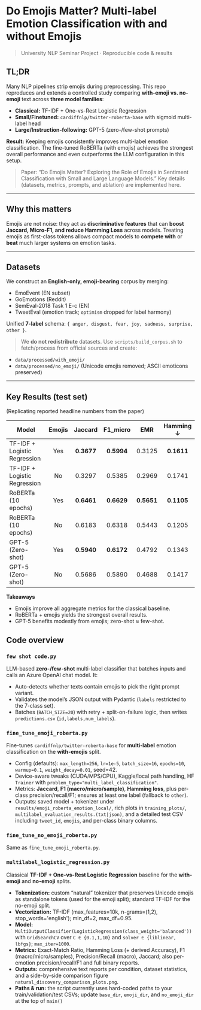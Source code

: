# Do Emojis Matter? Multi-label Emotion Classification with and without Emojis

> University NLP Seminar Project · Reproducible code & results  

## TL;DR
Many NLP pipelines strip emojis during preprocessing. This repo reproduces and extends a controlled study comparing **with-emoji vs. no-emoji** text across **three model families**:
- **Classical:** TF-IDF + One-vs-Rest Logistic Regression  
- **Small/Finetuned:** `cardiffnlp/twitter-roberta-base` with sigmoid multi-label head  
- **Large/Instruction-following:** GPT-5 (zero-/few-shot prompts)

**Result:** Keeping emojis consistently improves multi-label emotion classification. The fine-tuned RoBERTa (with emojis) achieves the strongest overall performance and even outperforms the LLM configuration in this setup.

> Paper: “Do Emojis Matter? Exploring the Role of Emojis in Sentiment Classification with Small and Large Language Models.”
> Key details (datasets, metrics, prompts, and ablation) are implemented here.

---

## Why this matters
Emojis are not noise: they act as **discriminative features** that can **boost Jaccard, Micro-F1, and reduce Hamming Loss** across models. Treating emojis as first-class tokens allows compact models to **compete with** or **beat** much larger systems on emotion tasks.

---

## Datasets
We construct an **English-only, emoji-bearing** corpus by merging:
- EmoEvent (EN subset)
- GoEmotions (Reddit)
- SemEval-2018 Task 1 E-c (EN)
- TweetEval (emotion track; `optimism` dropped for label harmony)

Unified **7-label** schema: `{ anger, disgust, fear, joy, sadness, surprise, other }`.

> We **do not redistribute** datasets. Use `scripts/build_corpus.sh` to fetch/process from official sources and create:
- `data/processed/with_emoji/`  
- `data/processed/no_emoji/` (Unicode emojis removed; ASCII emoticons preserved)

---

## Key Results (test set)
(Replicating reported headline numbers from the paper)

| Model                       | Emojis | Jaccard | F1_micro | EMR  | Hamming ↓ |
|----------------------------|:------:|:-------:|:--------:|:----:|:---------:|
| TF-IDF + Logistic Regression |  Yes  | **0.3677** | **0.5994** | 0.3125 | **0.1611** |
| TF-IDF + Logistic Regression |   No  | 0.3297 | 0.5385 | 0.2969 | 0.1741 |
| RoBERTa (10 epochs)        |  Yes  | **0.6461** | **0.6629** | **0.5651** | **0.1105** |
| RoBERTa (10 epochs)        |   No  | 0.6183 | 0.6318 | 0.5443 | 0.1205 |
| GPT-5 (Zero-shot)          |  Yes  | **0.5940** | **0.6172** | 0.4792 | 0.1343 |
| GPT-5 (Zero-shot)          |   No  | 0.5686 | 0.5890 | 0.4688 | 0.1417 |

**Takeaways**
- Emojis improve all aggregate metrics for the classical baseline.  
- RoBERTa + emojis yields the strongest overall results.  
- GPT-5 benefits modestly from emojis; zero-shot ≈ few-shot.

## Code overview

### `few shot code.py`
LLM-based **zero-/few-shot** multi-label classifier that batches inputs and calls an Azure OpenAI chat model. It:
- Auto-detects whether texts contain emojis to pick the right prompt variant.
- Validates the model’s JSON output with Pydantic (`labels` restricted to the 7-class set).
- Batches (`BATCH_SIZE=20`) with retry + split-on-failure logic, then writes `predictions.csv` (`id,labels,num_labels`).

### `fine_tune_emoji_roberta.py`
Fine-tunes `cardiffnlp/twitter-roberta-base` for **multi-label** emotion classification on the **with-emojis** split.
- Config (defaults): `max_length=256`, `lr=1e-5`, `batch_size=16`, `epochs=10`, `warmup=0.1`, `weight_decay=0.01`, seed=42.
- Device-aware tweaks (CUDA/MPS/CPU), Kaggle/local path handling, HF `Trainer` with `problem_type="multi_label_classification"`.
- Metrics: **Jaccard**, **F1 (macro/micro/sample)**, **Hamming loss**, plus per-class precision/recall/F1; ensures at least one label (fallback to `other`).
- Outputs: saved model + tokenizer under `results/emoji_roberta_emotion_local/`, rich plots in `training_plots/`, 
  `multilabel_evaluation_results.(txt|json)`, and a detailed test CSV including `tweet_id`, `emojis`, and per-class binary columns.  

### `fine_tune_no_emoji_roberta.py`
Same as `fine_tune_emoji_roberta.py`.

### `multilabel_logistic_regression.py`
Classical **TF-IDF + One-vs-Rest Logistic Regression** baseline for the **with-emoji** and **no-emoji** splits.

- **Tokenization:** custom “natural” tokenizer that preserves Unicode emojis as standalone tokens (used for the emoji split); standard TF-IDF for the no-emoji split.
- **Vectorization:** TF-IDF (max_features=10k, n-grams=(1,2), stop_words='english'); min_df=2, max_df=0.95.
- **Model:** `MultiOutputClassifier(LogisticRegression(class_weight='balanced'))` with `GridSearchCV` over `C ∈ {0.1,1,10}` and `solver ∈ {liblinear, lbfgs}`; `max_iter=1000`.
- **Metrics:** Exact-Match Ratio, Hamming Loss (+ derived Accuracy), F1 (macro/micro/samples), Precision/Recall (macro), Jaccard; also per-emotion precision/recall/F1 and full binary reports.
- **Outputs:** comprehensive text reports per condition, dataset statistics, and a side-by-side comparison figure `natural_discovery_comparison_plots.png`.
- **Paths & run:** the script currently uses hard-coded paths to your train/validation/test CSVs; update `base_dir`, `emoji_dir`, and `no_emoji_dir` at the top of `main()` 

